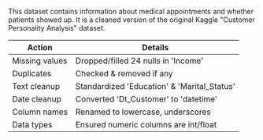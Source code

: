 This dataset contains information about medical appointments and whether patients showed up.
It is a cleaned version of the original Kaggle "Customer Personality Analysis" dataset.

| Action             | Details                                     |
| ------------------ | ------------------------------------------- |
|   Missing values   | Dropped/filled 24 nulls in 'Income'         |
|   Duplicates       | Checked & removed if any                    |
|   Text cleanup     | Standardized 'Education' & 'Marital_Status' |
|   Date cleanup     | Converted 'Dt_Customer' to 'datetime'       |
|   Column names     | Renamed to lowercase, underscores           |
|   Data types       | Ensured numeric columns are int/float       |
